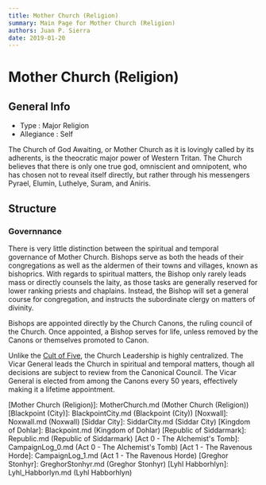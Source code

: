 ```yaml
---
title: Mother Church (Religion)
summary: Main Page for Mother Church (Religion)
authors: Juan P. Sierra
date: 2019-01-20
---
```


# Mother Church (Religion)

## General Info

- Type : Major Religion
- Allegiance : Self

The Church of God Awaiting, or Mother Church as it is lovingly called by its adherents, is the theocratic major power of Western Tritan. The Church believes that there is only one true god, omniscient and omnipotent, who has chosen not to reveal itself directly, but rather through his messengers Pyrael, Elumin, Luthelye, Suram, and Aniris.
## Structure

### Governnance

There is very little distinction between the spiritual and temporal governance of Mother Church. Bishops serve as both the heads of their congregations as well as the aldermen of their towns and villages, known as bishoprics. With regards to spiritual matters, the Bishop only rarely leads mass or directly counsels the laity, as those tasks are generally reserved for lower ranking priests and chaplains. Instead, the Bishop will set a general course for congregation, and instructs the subordinate clergy on matters of divinity.


Bishops are appointed directly by the Church Canons, the ruling council of the Church. Once appointed, a Bishop serves for life, unless removed by the Canons or themselves promoted to Canon.

Unlike the [Cult of Five][], the Church Leadership is highly centralized. The Vicar General leads the Church in spiritual and temporal matters, though all decisions are subject to review from the Canonical Council. The Vicar General is elected from among the Canons every 50 years, effectively making it a lifetime appointment.




[Religion in Tritan]: Religion.md (Religion in Tritan)
[Alchemist&#39;s Journal]: AlchemistJournal.md (Alchemist's Journal)
[Book of Prophesy]: Prophesy.md (Book of Prophesy)
[Gnolls]: Gnolls.md (Gnolls)
[Stonhyr&#39;s Speech at Noxwall]: StonhyrNoxwallSpeech.md (Stonhyr's Speech at Noxwall)
[Timeline]: Timeline.md (Timeline)
[Tritanian Calendar]: Calendar.md (Tritanian Calendar)
[Cult of Five]: CultOfFive.md (Cult of Five)
[Gahrdynyr Trade House]: GahrdynyrTradeHouse.md (Gahrdynyr Trade House)
[Mother Church (Religion)]: MotherChurch.md (Mother Church (Religion))
[Blackpoint (City)]: BlackpointCity.md (Blackpoint (City))
[Noxwall]: Noxwall.md (Noxwall)
[Siddar City]: SiddarCity.md (Siddar City)
[Kingdom of Dohlar]: Blackpoint.md (Kingdom of Dohlar)
[Republic of Siddarmark]: Republic.md (Republic of Siddarmark)
[Act 0 - The Alchemist&#39;s Tomb]: CampaignLog_0.md (Act 0 - The Alchemist's Tomb)
[Act 1 - The Ravenous Horde]: CampaignLog_1.md (Act 1 - The Ravenous Horde)
[Greghor Stonhyr]: GreghorStonhyr.md (Greghor Stonhyr)
[Lyhl Habborhlyn]: Lyhl_Habborlyn.md (Lyhl Habborhlyn)